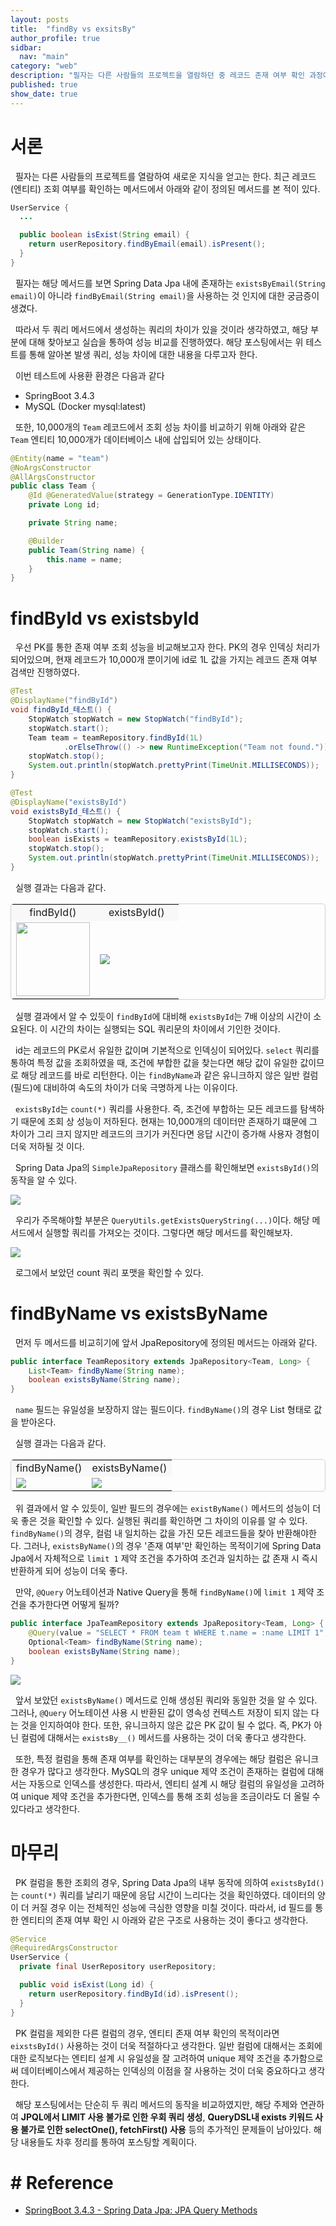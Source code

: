 ```yaml
---
layout: posts
title:  "findBy vs exsitsBy"
author_profile: true
sidbar:
  nav: "main"
category: "web"
description: "필자는 다른 사람들의 프로젝트을 열람하던 중 레코드 존재 여부 확인 과정에서 사용하는 메서드에서 의문점을 느끼게 되었다. 해당 포스팅에서는 레코드 존재 여부 확인 과정에서 사용하는 메서드에 따른 SQL 쿼리문의 차이와 그로 인한 성능 차이를 비교하고자 한다."
published: true
show_date: true
---
```


# 서론

&nbsp; 필자는 다른 사람들의 프로젝트를 열람하여 새로운 지식을 얻고는 한다. 최근 레코드(엔티티) 조회 여부를 확인하는 메서드에서 아래와 같이 정의된 메서드를 본 적이 있다.

```java
UserService {
  ...

  public boolean isExist(String email) {
    return userRepository.findByEmail(email).isPresent();
  }
}
```

&nbsp; 필자는 해당 메서드를 보면 Spring Data Jpa 내에 존재하는 `existsByEmail(String email)`이 아니라 `findByEmail(String email)`을 사용하는 것 인지에 대한 궁금증이 생겼다.

&nbsp; 따라서 두 쿼리 메서드에서 생성하는 쿼리의 차이가 있을 것이라 생각하였고, 해당 부분에 대해 찾아보고 실습을 통하여 성능 비교를 진행하였다. 해당 포스팅에서는 위 테스트를 통해 알아본 발생 쿼리, 성능 차이에 대한 내용을 다루고자 한다.

&nbsp; 이번 테스트에 사용환 환경은 다음과 같다

- SpringBoot 3.4.3
- MySQL (Docker mysql:latest)

&nbsp; 또한, 10,000개의 `Team` 레코드에서 조회 성능 차이를 비교하기 위해 아래와 같은 `Team` 엔티티 10,000개가 데이터베이스 내에 삽입되어 있는 상태이다.

```java
@Entity(name = "team")
@NoArgsConstructor
@AllArgsConstructor
public class Team {
    @Id @GeneratedValue(strategy = GenerationType.IDENTITY)
    private Long id;

    private String name;

    @Builder
    public Team(String name) {
        this.name = name;
    }
}
```

# findById vs existsbyId

&nbsp; 우선 PK를 통한 존재 여부 조회 성능을 비교해보고자 한다. PK의 경우 인덱싱 처리가 되어있으며, 현재 레코드가 10,000개 뿐이기에 id로 1L 값을 가지는 레코드 존재 여부 검색만 진행하였다.

```java
@Test
@DisplayName("findById")
void findById_테스트() {
    StopWatch stopWatch = new StopWatch("findById");
    stopWatch.start();
    Team team = teamRepository.findById(1L)
            .orElseThrow(() -> new RuntimeException("Team not found."));
    stopWatch.stop();
    System.out.println(stopWatch.prettyPrint(TimeUnit.MILLISECONDS));
}
```


```java
@Test
@DisplayName("existsById")
void existsById_테스트() {
    StopWatch stopWatch = new StopWatch("existsById");
    stopWatch.start();
    boolean isExists = teamRepository.existsById(1L);
    stopWatch.stop();
    System.out.println(stopWatch.prettyPrint(TimeUnit.MILLISECONDS));
}
```

&nbsp; 실행 결과는 다음과 같다.

<table style="border: 0.5px solid #d1d1d1; border-radius: 5px;">
  <tr>
    <td style="text-align: center; background-color: rgba(0, 0, 0, 0.02)">findById()</td>
    <td style="text-align: center; background-color: rgba(0, 0, 0, 0.02)">existsById()</td>
  </tr>
  <tr>
    <td style="width: 50%">
      <img src="/assets/img/docs/web/findby-vs-existsby/findbyid.png" href="findbyid-1" style="height: 117.88px;">
    </td>
    <td style="width: 50%">
      <img src="/assets/img/docs/web/findby-vs-existsby/existsbyid-1.png" href="existsbyid-1">
    </td>
  </tr>
</table>

&nbsp; 실행 결과에서 알 수 있듯이 `findById`에 대비해 `existsById`는 7배 이상의 시간이 소요된다. 이 시간의 차이는 실행되는 SQL 쿼리문의 차이에서 기인한 것이다. 

&nbsp; id는 레코드의 PK로서 유일한 값이며 기본적으로 인덱싱이 되어있다. `select` 쿼리를 통하여 특정 값을 조회하였을 때, 조건에 부합한 값을 찾는다면 해당 값이 유일한 값이므로 해당 레코드를 바로 리턴한다. 이는 `findByName`과 같은 유니크하지 않은 일반 컬럼(필드)에 대비하여 속도의 차이가 더욱 극명하게 나는 이유이다.

&nbsp; `existsById`는 `count(*)` 쿼리를 사용한다. 즉, 조건에 부합하는 모든 레코드를 탐색하기 때문에 조회 상 성능이 저하된다. 현재는 10,000개의 데이터만 존재하기 떄문에 그 차이가 그리 크지 않지만 레코드의 크기가 커진다면 응답 시간이 증가해 사용자 경험이 더욱 저하될 것 이다.

&nbsp; Spring Data Jpa의 `SimpleJpaRepository` 클래스를 확인해보면 `existsById()`의 동작을 알 수 있다.

<img src="/assets/img/docs/web/findby-vs-existsby/existsbyid-definition.png" href="exists-by-id-definition">

&nbsp; 우리가 주목해야할 부분은 `QueryUtils.getExistsQueryString(...)`이다. 해당 메서드에서 실행할 쿼리를 가져오는 것이다. 그렇다면 해당 메서드를 확인해보자.

<img src="/assets/img/docs/web/findby-vs-existsby/getexistsquerystring-definition.png" href="get-exists-query-string-definition">

&nbsp; 로그에서 보았던 count 쿼리 포맷을 확인할 수 있다. 

# findByName vs existsByName

&nbsp; 먼저 두 메서드를 비교히기에 앞서 JpaRepository에 정의된 메서드는 아래와 같다.

```java
public interface TeamRepository extends JpaRepository<Team, Long> {
    List<Team> findByName(String name);
    boolean existsByName(String name);
}
```

&nbsp; `name` 필드는 유일성을 보장하지 않는 필드이다. `findByName()`의 경우 List 형태로 값을 받아온다.

&nbsp; 실행 결과는 다음과 같다.

<table style="border: 0.5px solid #d1d1d1; border-radius: 5px;">
  <tr>
    <td style="text-align: center; background-color: rgba(0, 0, 0, 0.02)">findByName()</td>
    <td style="text-align: center; background-color: rgba(0, 0, 0, 0.02)">existsByName()</td>
  </tr>
  <tr>
    <td>
      <img src="/assets/img/docs/web/findby-vs-existsby/findbyname-1.png" href="find-by-name-1">
    </td>
    <td>
      <img src="/assets/img/docs/web/findby-vs-existsby/existsbyname-1.png" href="exists-by-name-1">
    </td>
  </tr>
</table>

&nbsp; 위 결과에서 알 수 있듯이, 일반 필드의 경우에는 `existByName()` 메서드의 성능이 더욱 좋은 것을 확인할 수 있다. 실행된 쿼리를 확인하면 그 차이의 이유를 알 수 있다. `findByName()`의 경우, 컬럼 내 일치하는 값을 가진 모든 레코드들을 찾아 반환해야한다. 그러나, `existsByName()`의 경우 '존재 여부'만 확인하는 목적이기에 Spring Data Jpa에서 자체적으로 `limit 1` 제약 조건을 추가하여 조건과 일치하는 값 존재 시 즉시 반환하게 되어 성능이 더욱 좋다.

&nbsp; 만약, `@Query` 어노테이션과 Native Query을 통해 `findByName()`에 `limit 1` 제약 조건을 추가한다면 어떻게 될까?

```java
public interface JpaTeamRepository extends JpaRepository<Team, Long> { 
    @Query(value = "SELECT * FROM team t WHERE t.name = :name LIMIT 1", nativeQuery = true)
    Optional<Team> findByName(String name);
    boolean existsByName(String name);
}
```

<img src="/assets/img/docs/web/findby-vs-existsby/findbyname-2.png" href="find-by-name-1">

&nbsp; 앞서 보았던 `existsByName()` 메서드로 인해 생성된 쿼리와 동일한 것을 알 수 있다. 그러나, `@Query` 어노테이션 사용 시 반환된 값이 영속성 컨텍스트 저장이 되지 않는 다는 것을 인지하여야 한다. 또한, 유니크하지 않은 값은 PK 값이 될 수 없다. 즉, PK가 아닌 컬럼에 대해서는 `existsBy__()` 메서드를 사용하는 것이 더욱 좋다고 생각한다. 

&nbsp; 또한, 특정 컬럼을 통해 존재 여부를 확인하는 대부분의 경우에는 해당 컬럼은 유니크한 경우가 많다고 생각한다. MySQL의 경우 unique 제약 조건이 존재하는 컬럼에 대해서는 자동으로 인덱스를 생성한다. 따라서, 엔티티 설계 시 해당 컬럼의 유일성을 고려하여 unique 제약 조건을 추가한다면, 인덱스를 통해 조회 성능을 조금이라도 더 올릴 수 있다라고 생각한다.

# 마무리

&nbsp; PK 컬럼을 통한 조회의 경우, Spring Data Jpa의 내부 동작에 의하여 `existsById()`는 `count(*)` 쿼리를 날리기 때문에 응답 시간이 느리다는 것을 확인하였다. 데이터의 양이 더 커질 경우 이는 전체적인 성능에 극심한 영향을 미칠 것이다. 따라서, id 필드를 통한 엔티티의 존재 여부 확인 시 아래와 같은 구조로 사용하는 것이 좋다고 생각한다.

```java
@Service
@RequiredArgsConstructor
UserService {
  private final UserRepository userRepository;

  public void isExist(Long id) {
    return userRepository.findById(id).isPresent();
  }
}
```

&nbsp; PK 컬럼을 제외한 다른 컬럼의 경우, 엔티티 존재 여부 확인의 목적이라면 `eixstsById()` 사용하는 것이 더욱 적절하다고 생각한다. 일반 컬럼에 대해서는 조회에 대한 로직보다는 엔티티 설계 시 유일성을 잘 고려하여 unique 제약 조건을 추가함으로써 데이터베이스에서 제공하는 인덱싱의 이점을 잘 사용하는 것이 더욱 중요하다고 생각한다.

&nbsp; 해당 포스팅에서는 단순히 두 쿼리 메서드의 동작을 비교하였지만, 해당 주제와 연관하여 **JPQL에서 LIMIT 사용 불가로 인한 우회 쿼리 생성**, **QueryDSL내 exists 키워드 사용 불가로 인한 selectOne(), fetchFirst() 사용** 등의 추가적인 문제들이 남아있다. 해당 내용들도 차후 정리를 통하여 포스팅할 계획이다.

# \# Reference
- [SpringBoot 3.4.3 - Spring Data Jpa: JPA Query Methods](https://docs.spring.io/spring-data/jpa/reference/jpa/query-methods.html)

